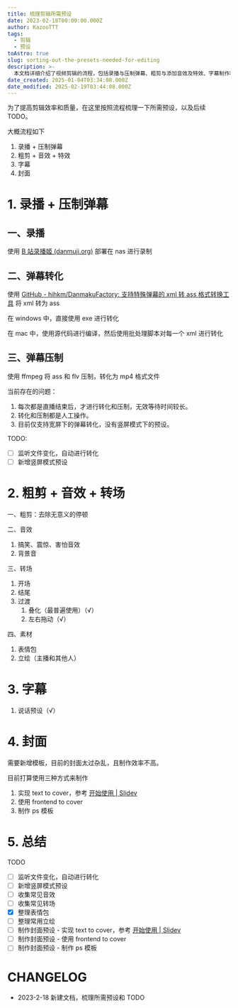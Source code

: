 ```yaml
---
title: 梳理剪辑所需预设
date: 2023-02-18T00:00:00.000Z
author: KazooTTT
tags:
  - 剪辑
  - 预设
toAstro: true
slug: sorting-out-the-presets-needed-for-editing
description: >-
  本文档详细介绍了视频剪辑的流程，包括录播与压制弹幕、粗剪与添加音效及特效、字幕制作和封面设计。针对每个环节，文档列出了具体的工具和步骤，并指出了存在的问题和改进的TODO项。例如，计划实现文件变化的自动监听以提高转化效率，新增竖屏模式预设，以及改进封面制作流程。此外，文档还总结了需要收集和整理的素材，如音效、转场、表情包和立绘，并提出了封面预设的制作方法。整体上，文档旨在优化剪辑流程，提升工作效率和视频质量。
date_created: 2025-01-04T03:34:08.000Z
date_modified: 2025-02-19T03:44:08.000Z
---
```


为了提高剪辑效率和质量，在这里按照流程梳理一下所需预设，以及后续 TODO。

大概流程如下

1. 录播 + 压制弹幕
2. 粗剪 + 音效 + 特效
3. 字幕
4. 封面

# 1. 录播 + 压制弹幕

## 一、录播

使用 [B 站录播姬 (danmuji.org)](<https://rec.danmuji.org/>) 部署在 nas 进行录制

## 二、弹幕转化

使用 [GitHub - hihkm/DanmakuFactory: 支持特殊弹幕的 xml 转 ass 格式转换工具](<https://github.com/hihkm/DanmakuFactory#windows>) 将 xml 转为 ass

在 windows 中，直接使用 exe 进行转化

在 mac 中，使用源代码进行编译，然后使用批处理脚本对每一个 xml 进行转化

## 三、弹幕压制

使用 ffmpeg 将 ass 和 flv 压制，转化为 mp4 格式文件

当前存在的问题：

1. 每次都是直播结束后，才进行转化和压制，无效等待时间较长。
2. 转化和压制都是人工操作。
3. 目前仅支持宽屏下的弹幕转化，没有竖屏模式下的预设。

TODO:

- [ ] 监听文件变化，自动进行转化
- [ ] 新增竖屏模式预设

# 2. 粗剪 + 音效 + 转场

一、粗剪：去除无意义的停顿

二、音效

1. 搞笑、震惊、害怕音效
2. 背景音

三、转场

1. 开场
2. 结尾
3. 过渡
   1. 叠化（最普遍使用）（√）
   2. 左右拖动（√）

四、素材

1. 表情包
2. 立绘（主播和其他人）

# 3. 字幕

1. 说话预设（√）

# 4. 封面

需要新增模板，目前的封面太过杂乱，且制作效率不高。

目前打算使用三种方式来制作

1. 实现 text to cover，参考 [开始使用 | Slidev](<https://cn.sli.dev/guide/>)
2. 使用 frontend to cover
3. 制作 ps 模板

# 5. 总结

TODO

- [ ] 监听文件变化，自动进行转化
- [ ] 新增竖屏模式预设
- [ ] 收集常见音效
- [ ] 收集常见转场
- [x] 整理表情包
- [ ] 整理常用立绘
- [ ] 制作封面预设 - 实现 text to cover，参考 [开始使用 | Slidev](<https://cn.sli.dev/guide/>)
- [ ] 制作封面预设 - 使用 frontend to cover
- [ ] 制作封面预设 - 制作 ps 模板

# CHANGELOG

- 2023-2-18 新建文档，梳理所需预设和 TODO
